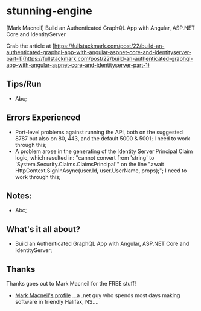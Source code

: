 # stunning-engine
[Mark Macneil] Build an Authenticated GraphQL App with Angular, ASP.NET Core and IdentityServer

Grab the article at [https://fullstackmark.com/post/22/build-an-authenticated-graphql-app-with-angular-aspnet-core-and-identityserver-part-1](https://fullstackmark.com/post/22/build-an-authenticated-graphql-app-with-angular-aspnet-core-and-identityserver-part-1)

## Tips/Run

* Abc;

## Errors Experienced

* Port-level problems against running the API, both on the suggested 8787 but also on 80, 443, and the default 5000 & 5001; I need to work through this;
* A problem arose in the generating of the Identity Server Principal Claim logic, which resulted in: "cannot convert from 'string' to 'System.Security.Claims.ClaimsPrincipal'" on the line "await HttpContext.SignInAsync(user.Id, user.UserName, props);"; I need to work through this;

## Notes:

* Abc;

## What's it all about?

* Build an Authenticated GraphQL App with Angular, ASP.NET Core and IdentityServer;

## Thanks

Thanks goes out to Mark Macneil for the FREE stuff!

* [Mark Macneil's profile](https://fullstackmark.com/) ...a .net guy who spends most days making software in friendly Halifax, NS....
